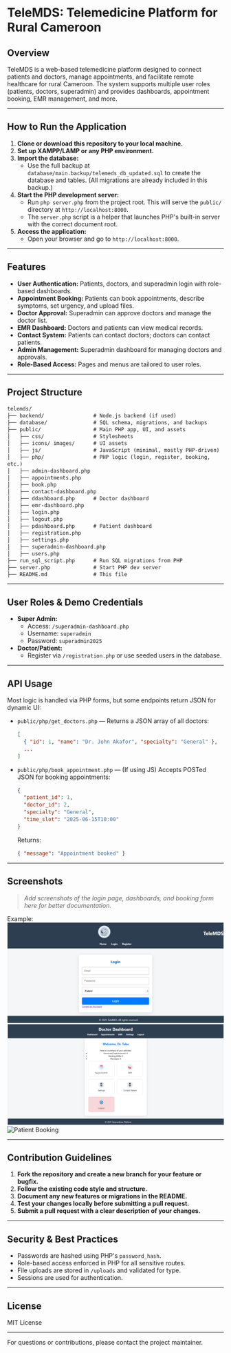 # TeleMDS: Telemedicine Platform for Rural Cameroon

## Overview
TeleMDS is a web-based telemedicine platform designed to connect patients and doctors, manage appointments, and facilitate remote healthcare for rural Cameroon. The system supports multiple user roles (patients, doctors, superadmin) and provides dashboards, appointment booking, EMR management, and more.

---

## How to Run the Application
1. **Clone or download this repository to your local machine.**
2. **Set up XAMPP/LAMP or any PHP environment.**
3. **Import the database:**
   - Use the full backup at `database/main.backup/telemeds_db_updated.sql` to create the database and tables. (All migrations are already included in this backup.)
4. **Start the PHP development server:**
   - Run `php server.php` from the project root. This will serve the `public/` directory at `http://localhost:8000`.
   - The `server.php` script is a helper that launches PHP's built-in server with the correct document root.
5. **Access the application:**
   - Open your browser and go to `http://localhost:8000`.

---

## Features
- **User Authentication:** Patients, doctors, and superadmin login with role-based dashboards.
- **Appointment Booking:** Patients can book appointments, describe symptoms, set urgency, and upload files.
- **Doctor Approval:** Superadmin can approve doctors and manage the doctor list.
- **EMR Dashboard:** Doctors and patients can view medical records.
- **Contact System:** Patients can contact doctors; doctors can contact patients.
- **Admin Management:** Superadmin dashboard for managing doctors and approvals.
- **Role-Based Access:** Pages and menus are tailored to user roles.

---

## Project Structure
```
telemds/
├── backend/                # Node.js backend (if used)
├── database/               # SQL schema, migrations, and backups
├── public/                 # Main PHP app, UI, and assets
│   ├── css/                # Stylesheets
│   ├── icons/ images/      # UI assets
│   ├── js/                 # JavaScript (minimal, mostly PHP-driven)
│   ├── php/                # PHP logic (login, register, booking, etc.)
│   ├── admin-dashboard.php
│   ├── appointments.php
│   ├── book.php
│   ├── contact-dashboard.php
│   ├── ddashboard.php      # Doctor dashboard
│   ├── emr-dashboard.php
│   ├── login.php
│   ├── logout.php
│   ├── pdashboard.php      # Patient dashboard
│   ├── registration.php
│   ├── settings.php
│   ├── superadmin-dashboard.php
│   ├── users.php
├── run_sql_script.php      # Run SQL migrations from PHP
├── server.php              # Start PHP dev server
├── README.md               # This file
```

---

## User Roles & Demo Credentials
- **Super Admin:**
  - Access: `/superadmin-dashboard.php`
  - Username: `superadmin`
  - Password: `superadmin2025`
- **Doctor/Patient:**
  - Register via `/registration.php` or use seeded users in the database.

---

## API Usage
Most logic is handled via PHP forms, but some endpoints return JSON for dynamic UI:

- `public/php/get_doctors.php` — Returns a JSON array of all doctors:
  ```json
  [
    { "id": 1, "name": "Dr. John Akafor", "specialty": "General" },
    ...
  ]
  ```
- `public/php/book_appointment.php` — (If using JS) Accepts POSTed JSON for booking appointments:
  ```json
  {
    "patient_id": 1,
    "doctor_id": 2,
    "specialty": "General",
    "time_slot": "2025-06-15T10:00"
  }
  ```
  Returns:
  ```json
  { "message": "Appointment booked" }
  ```

---

## Screenshots
> _Add screenshots of the login page, dashboards, and booking form here for better documentation._

Example:
![Login Page](screenshots/login.png)
![Doctor Dashboard](screenshots/doctor-dashboard.png)
![Patient Booking](screenshots/patient-booking.png)

---

## Contribution Guidelines
1. **Fork the repository and create a new branch for your feature or bugfix.**
2. **Follow the existing code style and structure.**
3. **Document any new features or migrations in the README.**
4. **Test your changes locally before submitting a pull request.**
5. **Submit a pull request with a clear description of your changes.**

---

## Security & Best Practices
- Passwords are hashed using PHP's `password_hash`.
- Role-based access enforced in PHP for all sensitive routes.
- File uploads are stored in `/uploads` and validated for type.
- Sessions are used for authentication.

---

## License
MIT License

---
For questions or contributions, please contact the project maintainer.
